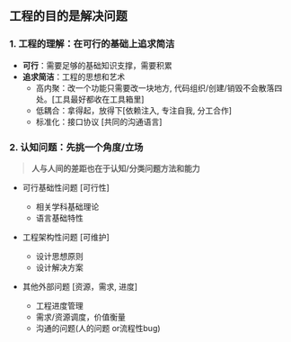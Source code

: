 ## <b>工程的目的是解决问题</b> ##

### <b>1. 工程的理解：在可行的基础上追求简洁</b> ###

- <b>可行</b>：需要足够的基础知识支撑，需要积累
- <b>追求简洁</b>：工程的思想和艺术
  -  高内聚：改一个功能只需要改一块地方, 代码组织/创建/销毁不会散落四处。[工具最好都收在工具箱里]
  -  低耦合：拿得起，放得下[依赖注入, 专注自我, 分工合作]
  -  标准化：接口协议 [共同的沟通语言] 

### <b> 2. 认知问题：先挑一个角度/立场</b> ###
>  <b>人与人间的差距也在于认知/分类问题方法和能力</b>
- 可行基础性问题    [可行性]
  -  相关学科基础理论
  -  语言基础特性

- 工程架构性问题    [可维护]
  - 设计思想原则
  - 设计解决方案

- 其他外部问题  [资源，需求,  进度]
  -  工程进度管理
  -  需求/资源调度，价值衡量 
  - 沟通的问题(人的问题 or流程性bug)
